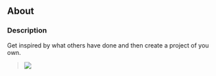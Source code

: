 
## About

### Description

Get inspired by what others have done and then create a project of you own. 

> ![]([BASE]/courses/1-Inventions/Lesson7-Creative/assets/image.jpg)






